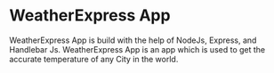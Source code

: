 # WeatherExpress App

WeatherExpress App is build with the help of NodeJs, Express, and Handlebar Js. 
WeatherExpress App is an app which is used to get the accurate temperature of any City in the world.
